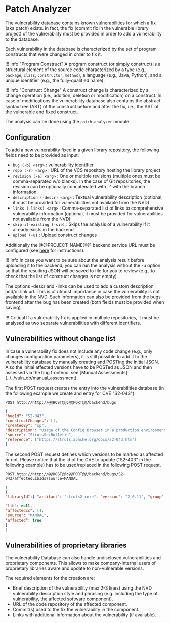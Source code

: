 # Patch Analyzer

The vulnerability database contains known vulnerabilities for which a fix (aka patch) exists. In fact, the fix (commit fix in the vulnerable library project) of the vulnerability must be provided in order to add a vulnerability to the database.

Each vulnerability in the database is characterized by the set of program constructs that were changed in order to fix it.

!!! info "Program Construct"
	A program construct (or simply construct) is a structural element of the source code characterized by a type (e.g., `package`, `class`, `constructor`, `method`), a language (e.g., Java, Python), and a unique identifier (e.g., the fully-qualified name).

!!! info "Construct Change"
	A construct change is characterized by a change operation (i.e., addition, deletion or modification) on a construct. In case of modifications the vulnerability database also contains the abstract syntax tree (AST) of the construct before and after the fix, i.e., the AST of the vulnerable and fixed construct.

The analysis can be done using the `patch-analyzer` module.

## Configuration

To add a new vulnerability fixed in a given library repository, the following fields need to be provided as input:

* `bug (-b) <arg>` : vulnerability identifier
* `repo (-r) <arg>` : URL of the VCS repository hosting the library project
* `revision (-e) <arg>` :  One or multiple revisions (multiple ones must be comma-separated w/o blanks). In the case of Git repositories, the revision can be optionally concatenated with ':' with the branch information.
* `description (-descr) <arg>` : Textual vulnerability description (optional, it must be provided for vulnerabilities not available from the NVD)
* `links (-links) <arg>` : Comma-separated list of links to comprehensive vulnerability information (optional, it must be provided for vulnerabilities not available from the NVD)
* `skip-if-existing (-sie)` : Skips the analysis of a vulnerability if it already exists in the backend
* `upload (-u)` : Upload construct changes

Additionally the @@PROJECT_NAME@@ backend service URL must be configured (see [here](../../../admin/) for instructions).

!!! Info
	In case you want to be sure about the analysis result before uploading it to the backend, you can run the analysis without the -u option so that the resulting JSON will be saved to file for you to review (e.g., to check that the list of construct changes is not empty).

The options -descr and -links can be used to add a custom description and/or link url. This is of utmost importance in case the vulnerability is not available in the NVD. Such information can also be provided from the bugs frontend after the bug has been created (both fields must be provided when saving).

!!! Critical
	If a vulnerability fix is applied in multiple repositories, it must be analysed as two separate vulnerabilities with different identifiers.

## Vulnerabilities without change list

In case a vulnerability fix does not include any code change (e.g., only changes configuration parameters), it is still possible to add it to the vulnerability database  by manually creating and POSTing the initial JSON. Also the initial affected versions have to be POSTed as JSON and then assessed via the bug frontend, see [Manual Assessments] (../../vuln_db/manual_assessment).

The first POST request creates the entry into the vulnerabilities database (in the following example we create and entry for CVE "S2-043"):

`POST http://http://@@HOST@@:@@PORT@@/backend/bugs`

```json
{
"bugId": "S2-043",
"constructChanges": [],
"createdBy": "sp",
"description": "Usage of the Config Browser in a production environment can lead to exposing vunerable information of the application.",
"source": "StrutsSecBulletin",
"reference": ["https://struts.apache.org/docs/s2-043.htm"]
}
```

The second POST request defines which versions to be marked as affected or not. Please notice that the id of the CVE to update ("S2-403" in the following example) has to be used/replaced in the following POST request.

`POST http://http://@@HOST@@:@@PORT@@/backend/bugs/S2-043/affectedLibIds?source=MANUAL`

```json
[
{
"libraryId":{ "artifact": "struts2-core", "version": "2.0.11", "group": "org.apache.struts" },

"lib": null,
"affectedcc": [],
"source": "MANUAL",
"affected": true
}
]
```

## Vulnerabilities of proprietary libraries

The vulnerability Database can also handle undisclosed vulnerabilities and proprietary components. This allows to make company-internal users of proprietary libraries aware and update to non-vulnerable versions.

The required elements for the creation are:

- Brief description of the vulnerability (max 2-3 lines) using the NVD vulnerability description style and phrasing (e.g. including the type of vulnerability, the affected software component).
- URL of the code repository of the affected component.
- Commit(s) used to the fix the vulnerability in the component.
- Links with additional information about the vulnerability (if available).
